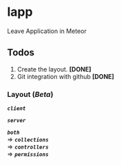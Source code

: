 # lapp
Leave Application in Meteor

## Todos
1. Create the layout. **[DONE]**
2. Git integration with github **[DONE]**


### Layout (_Beta_)
**_`client`_**

**_`server`_**

**_`both`_**  
  =>  **_`collections`_**  
  =>  **_`controllers`_**  
  =>  **_`permissions`_**  
